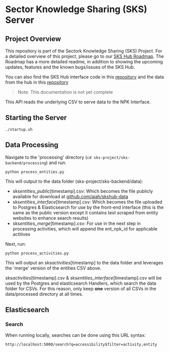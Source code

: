 # Sector Knowledge Sharing (SKS) Server

## Project Overview
This repository is part of the Sectork Knowledge Sharing (SKS) Project. For a detailed overview of this project, please go to our [SKS Hub Roadmap](https://github.com/orgs/ajah/projects/4). The Roadmap has a more detailed readme, in addition to showing the upcoming updates, features and the known bugs/issues of the SKS Hub.

You can also find the SKS Hub interface code in this [repository](https://github.com/ajah/sks-interface) and the data from the hub in this [repository](https://github.com/ajah/skshub-data)


> Note: This documentation is not yet complete

This API reads the underlying CSV to serve data to the NPK Interface.

## Starting the Server

`./startup.sh`

## Data Processing

Navigate to the 'processing' directory (`cd sks-project/sks-backend/processing`) and run:

`python process_entities.py`

This will output to the data folder (sks-project/sks-backend/data):

- sks*entities_public*[timestamp].csv: Which becomes the file publicly available for download at [github.com/ajah/skshub-data]()
- sks*entities_interface*[timestamp].csv: Which becomes the file uploaded to Postgres & Elasticsearch for use by the front-end interface (this is the same as the public version except it contains text scraped from entity websites to enhance search results)
- sks*entities_merge*[timestamp].csv: For use in the next step in processing activities, which will append the ent_npk_id for applicable actitives

Next, run:

`python process_activities.py`

This will output an sks*activities*[timestamp] to the data folder and leverages the 'merge' version of the entities CSV above.

sks*activities*[timestamp].csv & sks*entities_interface*[timestamp].csv will be used by the Postgres and elasticsearch Handlers, which search the data folder for CSVs. For this reason, only keep **one** version of all CSVs in the data/processed directory at all times.

## Elasticsearch

### Search

When running locally, searches can be done using this URL syntax:

`http://localhost:5000/search?q=accessibility$filter=activity,entity`
